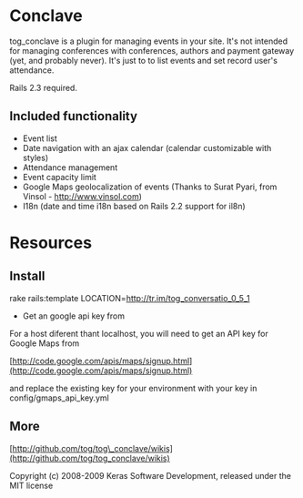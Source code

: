 Conclave
=========

tog_conclave is a plugin for managing events in your site. It's not intended for managing conferences with conferences, authors and payment gateway (yet, and probably never). It's just to to list events and set record user's attendance.

Rails 2.3 required.

Included functionality
----------------------

* Event list
* Date navigation with an ajax calendar (calendar customizable with styles)
* Attendance management
* Event capacity limit
* Google Maps geolocalization of events (Thanks to Surat Pyari, from Vinsol - http://www.vinsol.com)
* I18n (date and time i18n based on Rails 2.2 support for il8n)

Resources
=========

Install
-------

rake rails:template LOCATION=http://tr.im/tog_conversatio_0_5_1


* Get an google api key from

For a host diferent thant localhost, you will need to get an API key for Google Maps from 

[http://code.google.com/apis/maps/signup.html](http://code.google.com/apis/maps/signup.html)

and replace the existing key for your environment with your key in config/gmaps_api_key.yml



More
-------

[http://github.com/tog/tog\_conclave]:(http://github.com/tog/tog_conclave)

[http://github.com/tog/tog\_conclave/wikis](http://github.com/tog/tog_conclave/wikis)


Copyright (c) 2008-2009 Keras Software Development, released under the MIT license